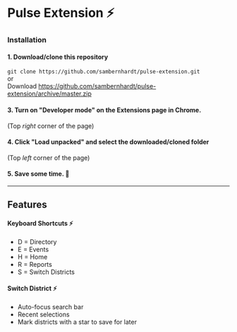 # Pulse Extension ⚡️

### Installation

#### 1. Download/clone this repository  
`git clone https://github.com/sambernhardt/pulse-extension.git`  
or  
Download https://github.com/sambernhardt/pulse-extension/archive/master.zip

#### 3. Turn on "Developer mode" on the Extensions page in Chrome.
(Top *right* corner of the page)

#### 4. Click "Load unpacked" and select the downloaded/cloned folder
(Top *left* corner of the page)

#### 5. Save some time. 💪

---

## Features
#### Keyboard Shortcuts ⚡️
- D = Directory  
- E = Events  
- H = Home  
- R = Reports  
- S = Switch Districts

#### Switch District ⚡️
- Auto-focus search bar
- Recent selections
- Mark districts with a star to save for later